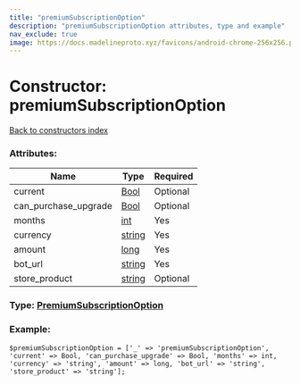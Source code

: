 ```yaml
---
title: "premiumSubscriptionOption"
description: "premiumSubscriptionOption attributes, type and example"
nav_exclude: true
image: https://docs.madelineproto.xyz/favicons/android-chrome-256x256.png
---
```

# Constructor: premiumSubscriptionOption  
[Back to constructors index](/API_docs/constructors/index.html)



### Attributes:

| Name     |    Type       | Required |
|----------|---------------|----------|
|current|[Bool](/API_docs/types/Bool.html) | Optional|
|can\_purchase\_upgrade|[Bool](/API_docs/types/Bool.html) | Optional|
|months|[int](/API_docs/types/int.html) | Yes|
|currency|[string](/API_docs/types/string.html) | Yes|
|amount|[long](/API_docs/types/long.html) | Yes|
|bot\_url|[string](/API_docs/types/string.html) | Yes|
|store\_product|[string](/API_docs/types/string.html) | Optional|



### Type: [PremiumSubscriptionOption](/API_docs/types/PremiumSubscriptionOption.html)


### Example:

```
$premiumSubscriptionOption = ['_' => 'premiumSubscriptionOption', 'current' => Bool, 'can_purchase_upgrade' => Bool, 'months' => int, 'currency' => 'string', 'amount' => long, 'bot_url' => 'string', 'store_product' => 'string'];
```  
